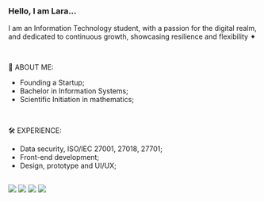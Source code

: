 ### Hello, I am Lara...

I am an Information Technology student, with a passion for the digital realm, <br>
and dedicated to continuous growth, showcasing resilience and flexibility ✦

<br>

🍄 ABOUT ME:

- Founding a Startup;
- Bachelor in Information Systems;
- Scientific Initiation in mathematics;

<br>

🛠️ EXPERIENCE:

- Data security, ISO/IEC 27001, 27018, 27701; <br>
- Front-end development; <br>
- Design, prototype and UI/UX; <br>

##

<div> 
  <a href = "mailto:lscreminmendes@gmail.com"><img src="https://img.shields.io/badge/-Gmail-%23333?style=for-the-badge&logo=gmail&logoColor=white" target="_blank"></a>
  <a href="https://instagram.com/lara_mendesscr" target="_blank"><img src="https://img.shields.io/badge/-Instagram-%23E4405F?style=for-the-badge&logo=instagram&logoColor=white" target="_blank"></a>
  <a href="https://t.me/larascremin" target="_blank"><img src="https://img.shields.io/badge/Telegram-2CA5E0?style=for-the-badge&logo=telegram&logoColor=white" target="_blank"></a> 
  <a href="https://www.linkedin.com/in/rafaella-ballerini-45875016a" target="_blank"><img src="https://img.shields.io/badge/-LinkedIn-%230077B5?style=for-the-badge&logo=linkedin&logoColor=white" target="_blank"> 
</a> 
</div>

